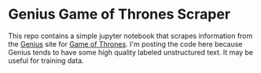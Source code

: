 # Genius Game of Thrones Scraper

This repo contains a simple jupyter notebook that scrapes information from the
[Genius](https://genius.com/) site for [Game of
Thrones](https://genius.com/artists/Game-of-thrones).  I'm posting the code here
because Genius tends to have some high quality labeled unstructured text.  It
may be useful for training data.



